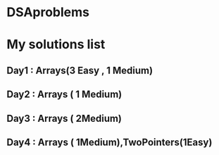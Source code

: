 # DSAproblems

<h1>My solutions list</h1>

<h2>Day1 : Arrays(3 Easy , 1 Medium)</h2>
<h2>Day2 : Arrays ( 1 Medium)</h2>
<h2>Day3 : Arrays ( 2Medium)</h2>
<h2>Day4 : Arrays ( 1Medium),TwoPointers(1Easy)</h2>
